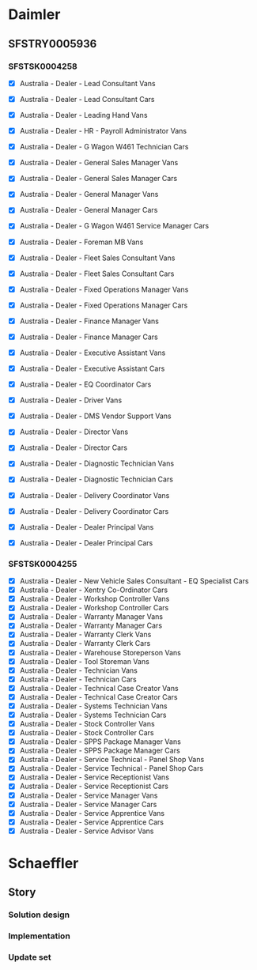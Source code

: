# Daimler

## SFSTRY0005936

### SFSTSK0004258
      

- [x] Australia - Dealer - Lead Consultant Vans
- [x] Australia - Dealer - Lead Consultant Cars
- [x] Australia - Dealer - Leading Hand Vans
- [x] Australia - Dealer - HR - Payroll Administrator Vans
- [x] Australia - Dealer - G Wagon W461 Technician Cars
- [x] Australia - Dealer - General Sales Manager Vans
- [x] Australia - Dealer - General Sales Manager Cars
- [x] Australia - Dealer - General Manager Vans
- [x] Australia - Dealer - General Manager Cars
- [x] Australia - Dealer - G Wagon W461 Service Manager Cars
- [x] Australia - Dealer - Foreman MB Vans
- [x] Australia - Dealer - Fleet Sales Consultant Vans
- [x] Australia - Dealer - Fleet Sales Consultant Cars
- [x] Australia - Dealer - Fixed Operations Manager Vans
- [x] Australia - Dealer - Fixed Operations Manager Cars
- [x] Australia - Dealer - Finance Manager Vans
- [x] Australia - Dealer - Finance Manager Cars
- [x] Australia - Dealer - Executive Assistant Vans
- [x] Australia - Dealer - Executive Assistant Cars
- [x] Australia - Dealer - EQ Coordinator Cars
- [x] Australia - Dealer - Driver Vans
- [x] Australia - Dealer - DMS Vendor Support Vans
- [x] Australia - Dealer - Director Vans
- [x] Australia - Dealer - Director Cars
- [x] Australia - Dealer - Diagnostic Technician Vans
- [x] Australia - Dealer - Diagnostic Technician Cars
- [x] Australia - Dealer - Delivery Coordinator Vans
- [x] Australia - Dealer - Delivery Coordinator Cars
- [x] Australia - Dealer - Dealer Principal Vans
- [x] Australia - Dealer - Dealer Principal Cars


### SFSTSK0004255
- [x] Australia - Dealer - New Vehicle Sales Consultant - EQ Specialist Cars
- [x] Australia - Dealer - Xentry Co-Ordinator Cars
- [x] Australia - Dealer - Workshop Controller Vans
- [x] Australia - Dealer - Workshop Controller Cars
- [x] Australia - Dealer - Warranty Manager Vans
- [x] Australia - Dealer - Warranty Manager Cars
- [x] Australia - Dealer - Warranty Clerk Vans
- [x] Australia - Dealer - Warranty Clerk Cars
- [x] Australia - Dealer - Warehouse Storeperson Vans
- [x] Australia - Dealer - Tool Storeman Vans
- [x] Australia - Dealer - Technician Vans
- [x] Australia - Dealer - Technician Cars
- [x] Australia - Dealer - Technical Case Creator Vans
- [x] Australia - Dealer - Technical Case Creator Cars
- [x] Australia - Dealer - Systems Technician Vans
- [x] Australia - Dealer - Systems Technician Cars
- [x] Australia - Dealer - Stock Controller Vans
- [x] Australia - Dealer - Stock Controller Cars
- [x] Australia - Dealer - SPPS Package Manager Vans
- [x] Australia - Dealer - SPPS Package Manager Cars
- [x] Australia - Dealer - Service Technical - Panel Shop Vans
- [x] Australia - Dealer - Service Technical - Panel Shop Cars
- [x] Australia - Dealer - Service Receptionist Vans
- [x] Australia - Dealer - Service Receptionist Cars
- [x] Australia - Dealer - Service Manager Vans
- [x] Australia - Dealer - Service Manager Cars
- [x] Australia - Dealer - Service Apprentice Vans
- [x] Australia - Dealer - Service Apprentice Cars
- [x] Australia - Dealer - Service Advisor Vans

# Schaeffler

## Story

### Solution design

### Implementation

### Update set